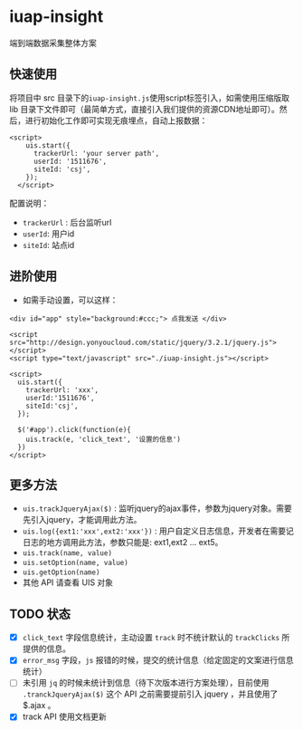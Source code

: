 # iuap-insight

端到端数据采集整体方案

## 快速使用

将项目中 src 目录下的`iuap-insight.js`使用script标签引入，如需使用压缩版取 lib 目录下文件即可（最简单方式，直接引入我们提供的资源CDN地址即可）。然后，进行初始化工作即可实现无痕埋点，自动上报数据：

```
<script>
    uis.start({
      trackerUrl: 'your server path',
      userId: '1511676',
      siteId: 'csj',
    });
  </script>
```

配置说明：

- `trackerUrl` : 后台监听url  
- `userId`: 用户id  
- `siteId`: 站点id

## 进阶使用

- 如需手动设置，可以这样：

```
<div id="app" style="background:#ccc;"> 点我发送 </div>

<script src="http://design.yonyoucloud.com/static/jquery/3.2.1/jquery.js"></script>
<script type="text/javascript" src="./iuap-insight.js"></script>

<script>
  uis.start({
    trackerUrl: 'xxx',
    userId:'1511676',
    siteId:'csj',
  });

  $('#app').click(function(e){
    uis.track(e, 'click_text', '设置的信息')
  })
</script>
```


## 更多方法

- `uis.trackJqueryAjax($)` : 监听jquery的ajax事件，参数为jquery对象。需要先引入jquery，才能调用此方法。
- `uis.log({ext1:'xxx',ext2:'xxx'})` : 用户自定义日志信息，开发者在需要记日志的地方调用此方法，参数只能是: ext1,ext2 ... ext5。
- `uis.track(name, value)`
- `uis.setOption(name, value)`
- `uis.getOption(name)`
- 其他 API 请查看 UIS 对象


## TODO 状态


- [x] `click_text` 字段信息统计，主动设置 `track` 时不统计默认的 `trackClicks` 所提供的信息。
- [x] `error_msg` 字段，`js` 报错的时候，提交的统计信息（给定固定的文案进行信息统计）
- [ ] 未引用 `jq` 的时候未统计到信息（待下次版本进行方案处理），目前使用 `.tranckJqueryAjax($)` 这个 API 之前需要提前引入 jquery ，并且使用了 $.ajax 。
- [x] track API 使用文档更新
